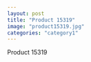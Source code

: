 ```yaml
---
layout: post
title: "Product 15319"
image: "product15319.jpg"
categories: "category1"
---
```

Product 15319
